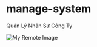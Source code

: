# manage-system
Quản Lý Nhân Sư Công Ty

![My Remote Image](https://cdn.techgyd.com/manage-time.jpg)
